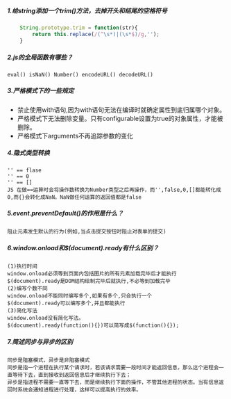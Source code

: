 ##### 1.给string添加一个trim()方法，去掉开头和结尾的空格符号
```javascript
    String.prototype.trim = function(str){
        return this.replace(/(^\s*)|(\s*$)/g,'');
    }
```
##### 2.js的全局函数有哪些？
    eval() isNaN() Number() encodeURL() decodeURL()
##### 3.严格模式下的一些规定
- 禁止使用with语句,因为with语句无法在编译时就确定属性到底归属哪个对象。
- 严格模式下无法删除变量。只有configurable设置为true的对象属性，才能被删除。
- 严格模式下arguments不再追踪参数的变化
##### 4.隐式类型转换
    '' == flase
    '' == 0
    '' == []
    JS 在做==运算时会将操作数转换为Number类型之后再操作，而'',false,0,[]都能转化成0,而{}会转化成NaN。NaN做任何运算的返回值都是false
##### 5.event.preventDefault()的作用是什么？
    阻止元素发生默认的行为(例如,当点击提交按钮时阻止对表单的提交)
##### 6.window.onload和$(document).ready有什么区别？
    (1)执行时间
    window.onload必须等到页面内包括图片的所有元素加载完毕后才能执行
    $(document).ready是DOM结构绘制完毕后就执行,不必等到加载完毕
    (2)编写个数不同
    window.onload不能同时编写多个,如果有多个,只会执行一个
    $(document).ready可以编写多个,并且都能执行
    (3)简化写法
    window.onload没有简化写法。
    $(document).ready(function(){})可以简写成$(function(){});
##### 7.简述同步与异步的区别
    同步是阻塞模式，异步是非阻塞模式
    同步是指一个进程在执行某个请求时，若该请求需要一段时间才能返回信息，那么这个进程会一直等待下去，直到接收到返回信息后才继续执行下去；
    异步是指进程不需要一直等下去，而是继续执行下面的操作，不管其他进程的状态。当有信息返回时系统会通知进程进行处理，这样可以提高执行的效率。
    